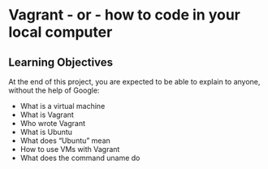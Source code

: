 # Vagrant - or - how to code in your local computer

## Learning Objectives
At the end of this project, you are expected to be able to explain to anyone, without the help of Google:


* What is a virtual machine
* What is Vagrant
* Who wrote Vagrant
* What is Ubuntu
* What does “Ubuntu” mean
* How to use VMs with Vagrant
* What does the command uname do
